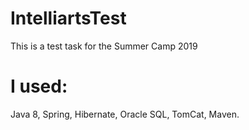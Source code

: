 # IntelliartsTest
This is a test task for the Summer Camp 2019
# I used:
Java 8,
Spring,
Hibernate,
Oracle SQL,
TomCat,
Maven.

